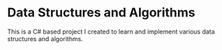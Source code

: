 # Data Structures and Algorithms

This is a C# based project I created to learn and implement various data structures and algorithms.

